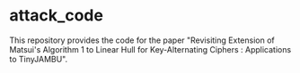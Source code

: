 # attack_code

This repository provides the code for the paper "Revisiting Extension of Matsui's Algorithm 1 to Linear Hull for Key-Alternating Ciphers : Applications to TinyJAMBU".

